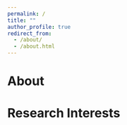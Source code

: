 ```yaml
---
permalink: /
title: ""
author_profile: true
redirect_from: 
  - /about/
  - /about.html
---
```


# About

# Research Interests
